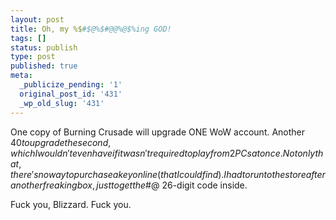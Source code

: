 ```yaml
---
layout: post
title: Oh, my %$#$@%$#@@%@$%ing GOD!
tags: []
status: publish
type: post
published: true
meta:
  _publicize_pending: '1'
  original_post_id: '431'
  _wp_old_slug: '431'
---
```

One copy of Burning Crusade will upgrade ONE WoW account.  Another $40 to upgrade the second, which I wouldn't even have if it wasn't required to play from 2 PCs at once.  Not only that, there's no way to purchase a key online (that I could find).  I had to run to the store after another freaking box, just to get the %$#@ 26-digit code inside.

Fuck you, Blizzard.  Fuck you.
